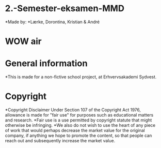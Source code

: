# 2.-Semester-eksamen-MMD
 *Made by: 
 *Lærke, Dorontina, Kristian & André
 
# WOW air 

# General information
  *This is made for a non-fictive school project, at Erhvervsakademi Sydvest. 

# Copyright
  *Copyright Disclaimer Under Section 107 of the Copyright Act 1976, allowance is made for "fair use" for purposes such as educational matters and research. 
  *Fair use is a use permitted by copyright statute that might otherwise be infringing. 
  *We also do not wish to use the heart of any piece of work that would perhaps decrease the market value for the original company, if anything we hope to promote the content, so that people can reach out and subsequently increase the market value. 
